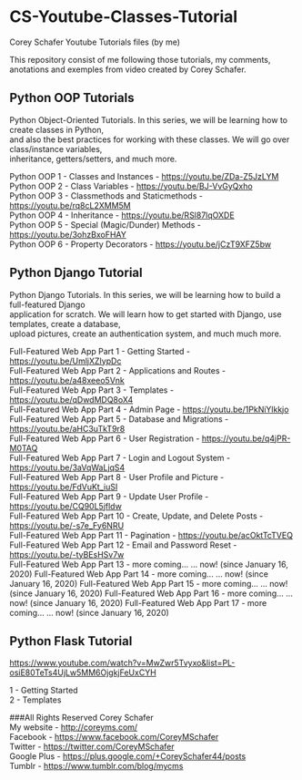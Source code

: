 # CS-Youtube-Classes-Tutorial  
Corey Schafer Youtube Tutorials files (by me)  

This repository consist of me following those tutorials, my comments, anotations and exemples from video created by Corey Schafer.  


## Python OOP Tutorials  
Python Object-Oriented Tutorials. In this series, we will be learning how to create classes in Python,  
and also the best practices for   working with these classes. We will go over class/instance variables,  
inheritance, getters/setters, and much more.  

Python OOP 1 - Classes and Instances - https://youtu.be/ZDa-Z5JzLYM  
Python OOP 2 - Class Variables - https://youtu.be/BJ-VvGyQxho  
Python OOP 3 - Classmethods and Staticmethods - https://youtu.be/rq8cL2XMM5M  
Python OOP 4 - Inheritance - https://youtu.be/RSl87lqOXDE  
Python OOP 5 - Special (Magic/Dunder) Methods - https://youtu.be/3ohzBxoFHAY  
Python OOP 6 - Property Decorators - https://youtu.be/jCzT9XFZ5bw  


## Python Django Tutorial 
Python Django Tutorials. In this series, we will be learning how to build a full-featured Django  
application for scratch. We will learn how to get started with Django, use templates, create a database,  
upload pictures, create an authentication system, and much much more.  
  
Full-Featured Web App Part 1 - Getting Started - https://youtu.be/UmljXZIypDc  
Full-Featured Web App Part 2 - Applications and Routes - https://youtu.be/a48xeeo5Vnk   
Full-Featured Web App Part 3 - Templates - https://youtu.be/qDwdMDQ8oX4  
Full-Featured Web App Part 4 - Admin Page - https://youtu.be/1PkNiYlkkjo  
Full-Featured Web App Part 5 - Database and Migrations - https://youtu.be/aHC3uTkT9r8  
Full-Featured Web App Part 6 - User Registration - https://youtu.be/q4jPR-M0TAQ  
Full-Featured Web App Part 7 - Login and Logout System - https://youtu.be/3aVqWaLjqS4  
Full-Featured Web App Part 8 - User Profile and Picture - https://youtu.be/FdVuKt_iuSI  
Full-Featured Web App Part 9 - Update User Profile - https://youtu.be/CQ90L5jfldw  
Full-Featured Web App Part 10 - Create, Update, and Delete Posts - https://youtu.be/-s7e_Fy6NRU  
Full-Featured Web App Part 11 - Pagination - https://youtu.be/acOktTcTVEQ  
Full-Featured Web App Part 12 - Email and Password Reset - https://youtu.be/-tyBEsHSv7w  
Full-Featured Web App Part 13 - more coming...  ... now! (since January 16, 2020) 
Full-Featured Web App Part 14 - more coming...  ... now! (since January 16, 2020) 
Full-Featured Web App Part 15 - more coming...  ... now! (since January 16, 2020) 
Full-Featured Web App Part 16 - more coming...  ... now! (since January 16, 2020) 
Full-Featured Web App Part 17 - more coming...  ... now! (since January 16, 2020) 


## Python Flask Tutorial  

https://www.youtube.com/watch?v=MwZwr5Tvyxo&list=PL-osiE80TeTs4UjLw5MM6OjgkjFeUxCYH  

1 - Getting Started  
2 - Templates  



###All Rights Reserved
Corey Schafer  
My website - http://coreyms.com/  
Facebook - https://www.facebook.com/CoreyMSchafer  
Twitter - https://twitter.com/CoreyMSchafer  
Google Plus - https://plus.google.com/+CoreySchafer44/posts  
Tumblr - https://www.tumblr.com/blog/mycms  